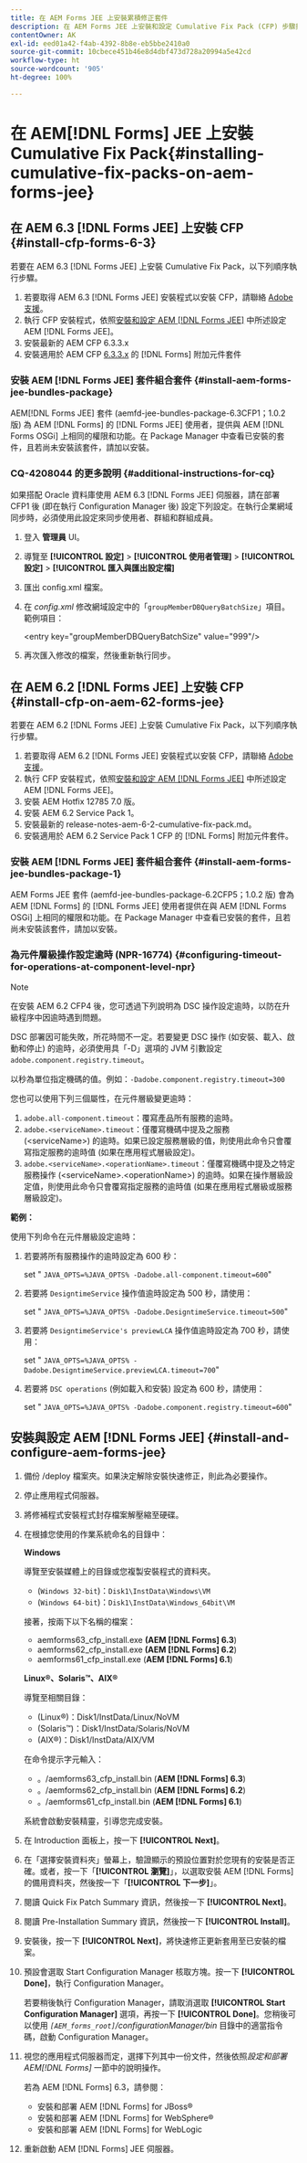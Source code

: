 ```yaml
---
title: 在 AEM Forms JEE 上安裝累積修正套件
description: 在 AEM Forms JEE 上安裝和設定 Cumulative Fix Pack (CFP) 步驟摘要。
contentOwner: AK
exl-id: eed01a42-f4ab-4392-8b8e-eb5bbe2410a0
source-git-commit: 10cbece451b46e8d4dbf473d728a20994a5e42cd
workflow-type: ht
source-wordcount: '905'
ht-degree: 100%

---
```


# 在 AEM[!DNL  Forms] JEE 上安裝 Cumulative Fix Pack{#installing-cumulative-fix-packs-on-aem-forms-jee}

## 在 AEM 6.3 [!DNL Forms JEE] 上安裝 CFP  {#install-cfp-forms-6-3}

若要在 AEM 6.3 [!DNL Forms JEE] 上安裝 Cumulative Fix Pack，以下列順序執行步驟。

1. 若要取得 AEM 6.3 [!DNL Forms JEE] 安裝程式以安裝 CFP，請聯絡 [Adobe 支援](https://experienceleague.adobe.com/?support-solution=General&amp;support-tab=home#support)。
1. 執行 CFP 安裝程式，依照[安裝和設定 AEM  [!DNL Forms JEE]](#install-and-configure-aem-forms-jee) 中所述設定 AEM [!DNL Forms JEE]。
1. 安裝最新的 AEM CFP 6.3.3.x
1. 安裝適用於 AEM CFP [6.3.3.x](aem-forms-releases.md) 的 [!DNL Forms] 附加元件套件

### 安裝 AEM [!DNL Forms JEE] 套件組合套件 {#install-aem-forms-jee-bundles-package}

AEM[!DNL  Forms JEE] 套件 (aemfd-jee-bundles-package-6.3CFP1；1.0.2 版) 為 AEM [!DNL Forms] 的 [!DNL Forms JEE] 使用者，提供與 AEM [!DNL Forms OSGi] 上相同的權限和功能。在 Package Manager 中查看已安裝的套件，且若尚未安裝該套件，請加以安裝。

### CQ-4208044 的更多說明 {#additional-instructions-for-cq}

如果搭配 Oracle 資料庫使用 AEM 6.3 [!DNL Forms JEE] 伺服器，請在部署 CFP1 後 (即在執行 Configuration Manager 後) 設定下列設定。在執行企業網域同步時，必須使用此設定來同步使用者、群組和群組成員。

1. 登入 **管理員** UI。
1. 導覽至 **[!UICONTROL 設定]** > **[!UICONTROL 使用者管理]** > **[!UICONTROL 設定]** > **[!UICONTROL 匯入與匯出設定檔]**
1. 匯出 config.xml 檔案。
1. 在 *config.xml* 修改網域設定中的「`groupMemberDBQueryBatchSize`」項目。範例項目：

   &lt;entry key=&quot;groupMemberDBQueryBatchSize&quot; value=&quot;999&quot;/>

1. 再次匯入修改的檔案，然後重新執行同步。

## 在 AEM 6.2 [!DNL  Forms JEE] 上安裝 CFP  {#install-cfp-on-aem-62-forms-jee}

若要在 AEM 6.2 [!DNL Forms JEE] 上安裝 Cumulative Fix Pack，以下列順序執行步驟。

1. 若要取得 AEM 6.2 [!DNL Forms JEE] 安裝程式以安裝 CFP，請聯絡 [Adobe 支援](https://experienceleague.adobe.com/?support-solution=General&amp;support-tab=home#support)。
1. 執行 CFP 安裝程式，依照[安裝和設定 AEM  [!DNL Forms JEE]](install-cfp-aem-forms-jee.md#install-and-configure-aem-forms-jee) 中所述設定 AEM [!DNL Forms JEE]。
1. 安裝 AEM Hotfix 12785 7.0 版。
1. 安裝 AEM 6.2 Service Pack 1。
1. 安裝最新的 release-notes-aem-6-2-cumulative-fix-pack.md。
1. 安裝適用於 AEM 6.2 Service Pack 1 CFP 的 [!DNL Forms] 附加元件套件。

### 安裝 AEM [!DNL Forms JEE] 套件組合套件 {#install-aem-forms-jee-bundles-package-1}

AEM Forms JEE 套件 (aemfd-jee-bundles-package-6.2CFP5；1.0.2 版) 會為 AEM [!DNL Forms] 的 [!DNL Forms JEE] 使用者提供在與 AEM [!DNL Forms OSGi] 上相同的權限和功能。在 Package Manager 中查看已安裝的套件，且若尚未安裝該套件，請加以安裝。

### 為元件層級操作設定逾時 (NPR-16774) {#configuring-timeout-for-operations-at-component-level-npr}

>[!NOTE]
>
>在安裝 AEM 6.2 CFP4 後，您可透過下列說明為 DSC 操作設定逾時，以防在升級程序中因逾時遇到問題。

DSC 部署因可能失敗，所花時間不一定。若要變更 DSC 操作 (如安裝、載入、啟動和停止) 的逾時，必須使用具「-D」選項的 JVM 引數設定 `adobe.component.registry.timeout`。

以秒為單位指定機碼的值。例如：`-Dadobe.component.registry.timeout=300`

您也可以使用下列三個屬性，在元件層級變更逾時：

1. `adobe.all-component.timeout`：覆寫產品所有服務的逾時。
1. `adobe.<serviceName>.timeout`：僅覆寫機碼中提及之服務 (&lt;serviceName>) 的逾時。如果已設定服務層級的值，則使用此命令只會覆寫指定服務的逾時值 (如果在應用程式層級設定)。
1. `adobe.<serviceName>.<operationName>.timeout`：僅覆寫機碼中提及之特定服務操作 (&lt;serviceName>.&lt;operationName>) 的逾時。如果在操作層級設定值，則使用此命令只會覆寫指定服務的逾時值 (如果在應用程式層級或服務層級設定)。

**範例：**

使用下列命令在元件層級設定逾時：

1. 若要將所有服務操作的逾時設定為 600 秒：

   set &quot; `JAVA_OPTS=%JAVA_OPTS% -Dadobe.all-component.timeout=600`&quot;

1. 若要將 `DesigntimeService` 操作值逾時設定為 500 秒，請使用：

   set &quot; `JAVA_OPTS=%JAVA_OPTS% -Dadobe.DesigntimeService.timeout=500`&quot;

1. 若要將 `DesigntimeService's previewLCA` 操作值逾時設定為 700 秒，請使用：

   set &quot; `JAVA_OPTS=%JAVA_OPTS% -Dadobe.DesigntimeService.previewLCA.timeout=700`&quot;

1. 若要將 `DSC operations` (例如載入和安裝) 設定為 600 秒，請使用：

   set &quot; `JAVA_OPTS=%JAVA_OPTS% -Dadobe.component.registry.timeout=600`&quot;

## 安裝與設定 AEM [!DNL Forms JEE] {#install-and-configure-aem-forms-jee}

1. 備份 /deploy 檔案夾。如果決定解除安裝快速修正，則此為必要操作。
1. 停止應用程式伺服器。
1. 將修補程式安裝程式封存檔案解壓縮至硬碟。
1. 在根據您使用的作業系統命名的目錄中：

   **Windows**

   導覽至安裝媒體上的目錄或您複製安裝程式的資料夾。

   * (`Windows 32-bit`)：`Disk1\InstData\Windows\VM`
   * (`Windows 64-bit`)：`Disk1\InstData\Windows_64bit\VM`

   接著，按兩下以下名稱的檔案：

   * aemforms63_cfp_install.exe **(AEM [!DNL Forms] 6.3**)
   * aemforms62_cfp_install.exe **(AEM [!DNL Forms] 6.2**)
   * aemforms61_cfp_install.exe (**AEM [!DNL Forms] 6.1**)

   **Linux®、Solaris™、AIX®**

   導覽至相關目錄：

   * (Linux®)：Disk1/InstData/Linux/NoVM
   * (Solaris™)：Disk1/InstData/Solaris/NoVM
   * (AIX®)：Disk1/InstData/AIX/VM

   在命令提示字元輸入：

   * 。/aemforms63_cfp_install.bin (**AEM [!DNL Forms] 6.3**)
   * 。/aemforms62_cfp_install.bin (**AEM [!DNL Forms] 6.2**)
   * 。/aemforms61_cfp_install.bin (**AEM [!DNL Forms] 6.1**)

   系統會啟動安裝精靈，引導您完成安裝。

1. 在 Introduction 面板上，按一下 **[!UICONTROL Next]**。
1. 在「選擇安裝資料夾」螢幕上，驗證顯示的預設位置對於您現有的安裝是否正確。或者，按一下「**[!UICONTROL 瀏覽]**」，以選取安裝 AEM [!DNL Forms] 的備用資料夾，然後按一下「**[!UICONTROL 下一步]**」。
1. 閱讀 Quick Fix Patch Summary 資訊，然後按一下 **[!UICONTROL Next]**。
1. 閱讀 Pre-Installation Summary 資訊，然後按一下 **[!UICONTROL Install]**。
1. 安裝後，按一下 **[!UICONTROL Next]**，將快速修正更新套用至已安裝的檔案。
1. 預設會選取 Start Configuration Manager 核取方塊。按一下 **[!UICONTROL Done]**，執行 Configuration Manager。

   若要稍後執行 Configuration Manager，請取消選取 **[!UICONTROL Start Configuration Manager]** 選項，再按一下 **[!UICONTROL Done]**。您稍後可以使用 *`[AEM_forms_root]`/configurationManager/bin* 目錄中的適當指令碼，啟動 Configuration Manager。

1. 視您的應用程式伺服器而定，選擇下列其中一份文件，然後依照&#x200B;*設定和部署 AEM[!DNL Forms]* 一節中的說明操作。

   若為 AEM [!DNL Forms] 6.3，請參閱：

   * 安裝和部署 AEM [!DNL Forms] for JBoss®
   * 安裝和部署 AEM [!DNL Forms] for WebSphere®
   * 安裝和部署 AEM [!DNL Forms] for WebLogic

1. 重新啟動 AEM [!DNL Forms] JEE 伺服器。
